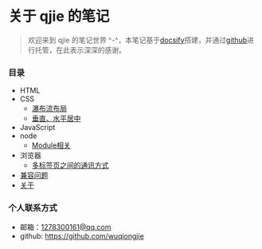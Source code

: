 # 关于 qjie 的笔记
> 欢迎来到 qjie 的笔记世界 ^-^，本笔记基于[docsify](https://docsify.js.org/)搭建，并通过[github](https://github.com)进行托管，在此表示深深的感谢。

### 目录
* HTML
* CSS
  * [瀑布流布局](css/waterfall-update)
  * [垂直、水平居中](css/center)
* JavaScript
* node
  * [Module相关](node/module)
* 浏览器
  * [多标签页之间的通讯方式](browser/page-communication)
* [兼容问题](compatible/compatible)
* [关于](about)  

### 个人联系方式
* 邮箱：1278300161@qq.com
* github: https://github.com/wuqiongjie